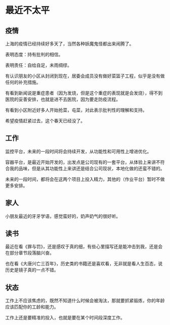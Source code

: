 # 最近不太平

## 疫情

上海的疫情已经持续好多天了，当然各种妖魔鬼怪都出来闹腾了。

表明态度：持有批判的相信。

表明责任：自给自足，未雨绸缪。

有认识朋友的小区从封闭到现在，居委会成员没有做好菜篮子工程，似乎是没有做任何的补充措施。

有看到新闻说是重症患者（因为发烧，但是这个重症的表现就是会发烧），得不到医院的妥善安排，也就是进不去医院，因为要走防疫流程。

有看到小区附近好多人开始抢菜，屯菜，对此表示批判性的理解和支持。

希望疫情赶紧过去，这个春天已经没了。

## 工作

监控平台，未来的一段时间将会持续开发，从功能性和可用性上增进优化。

容器平台，是最近开始开发的，出发点是公司现有的一套平台，从体验上来讲不符合我的品味，但是从其功能性上来讲还是结合公司现状，本地化做的还蛮不错的。

未来的一段时间，都将会在这两个项目上投入精力，其他的（作业平台）暂时不做更多安排。

## 家人

小朋友最近的牙牙学语，感觉蛮好的，奶声奶气的很好听。

## 读书

最近在看《罪与罚》，还是感叹于真的细，有些心里描写还是能冲击到我，还是会在部分章节段落脑兴奋。

也在看《大唐兴亡三百年》，历史类的书籍还是喜欢看，无非就是看人生百态，说历史是镜子真的一点不错。


## 状态

工作上不应该焦虑的，既然不知道什么时候会被淘汰，那就要抓紧锻炼，你的年龄应该匹配你的工龄和能力。

工作上还是要精准的投入，也就是要在某个时间段深度工作。